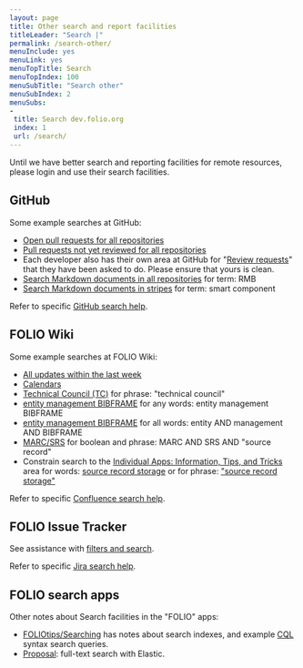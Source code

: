 ```yaml
---
layout: page
title: Other search and report facilities
titleLeader: "Search |"
permalink: /search-other/
menuInclude: yes
menuLink: yes
menuTopTitle: Search
menuTopIndex: 100
menuSubTitle: "Search other"
menuSubIndex: 2
menuSubs:
-
 title: Search dev.folio.org
 index: 1
 url: /search/
---
```


Until we have better search and reporting facilities for remote resources, please login and use their search facilities.

## GitHub

Some example searches at GitHub:

* [Open pull requests for all repositories](https://github.com/search?q=org%3Afolio-org+is%3Apr+is%3Aopen)
* [Pull requests not yet reviewed for all repositories](https://github.com/search?q=org%3Afolio-org+is%3Apr+is%3Aopen+review%3Anone)
* Each developer also has their own area at GitHub for "[Review requests](https://github.com/pulls/review-requested)" that they have been asked to do.
Please ensure that yours is clean.
* [Search Markdown documents in all repositories](https://github.com/search?type=code&amp;q=RMB+org%3Afolio-org+language%3Amarkdown) for term: RMB
* [Search Markdown documents in stripes](https://github.com/search?type=code&amp;q=smart+component+repo%3Afolio-org/stripes+language%3Amarkdown) for term: smart component

Refer to specific
[GitHub search help](https://help.github.com/categories/searching-for-information-on-github).

## FOLIO Wiki

Some example searches at FOLIO Wiki:

* [All updates within the last week](https://wiki.folio.org/dosearchsite.action?cql=lastmodified+%3E%3D+now(%27-1w%27))
* [Calendars](https://wiki.folio.org/dosearchsite.action?queryString=calendars)
* [Technical Council (TC)](https://wiki.folio.org/dosearchsite.action?queryString="technical+council") for phrase: "technical council"
* [entity management BIBFRAME](https://wiki.folio.org/dosearchsite.action?queryString=entity+management+BIBFRAME) for any words: entity management BIBFRAME
* [entity management BIBFRAME](https://wiki.folio.org/dosearchsite.action?queryString=entity+AND+management+AND+BIBFRAME) for all words: entity AND management AND BIBFRAME
* [MARC/SRS](https://wiki.folio.org/dosearchsite.action?queryString=MARC+AND+SRS+AND+%22source+record%22) for boolean and phrase: MARC AND SRS AND "source record"
* Constrain search to the [Individual Apps: Information, Tips, and Tricks](https://wiki.folio.org/display/FOLIOtips/Individual+Apps%3A+Information%2C+Tips%2C+and+Tricks) area for words: [source record storage](https://wiki.folio.org/dosearchsite.action?cql=siteSearch+~+%22ancestorIds%3A14457366+AND+source+record+storage%22+and+space+%3D+%22FOLIOtips%22&queryString=ancestorIds%3A14457366+AND+source+record+storage)
or for phrase: ["source record storage"](https://wiki.folio.org/dosearchsite.action?cql=siteSearch+~+%22ancestorIds%3A14457366+AND+%5C%22source+record+storage%5C%22%22+and+space+%3D+%22FOLIOtips%22&queryString=ancestorIds%3A14457366+AND+%22source+record+storage%22)

Refer to specific
[Confluence search help](https://confluence.atlassian.com/doc/confluence-search-syntax-158720.html).

## FOLIO Issue Tracker

See assistance with [filters and search](/guidelines/issue-tracker/#filters-and-search).

Refer to specific
[Jira search help](https://confluence.atlassian.com/jirasoftwarecloud/advanced-searching-764478330.html).

## FOLIO search apps

Other notes about Search facilities in the "FOLIO" apps:

* [FOLIOtips/Searching](https://wiki.folio.org/pages/viewpage.action?pageId=33948019) has notes about search indexes, and example [CQL](/reference/glossary/#cql) syntax search queries.
* [Proposal](https://wiki.folio.org/display/DD/Search): full-text search with Elastic.

<div class="folio-spacer-content"></div>

